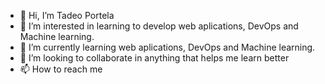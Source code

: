 - 👋 Hi, I’m Tadeo Portela
- 👀 I’m interested in learning to develop web aplications, DevOps and Machine learning.
- 🌱 I’m currently learning web aplications, DevOps and Machine learning.
- 💞️ I’m looking to collaborate in anything that helps me learn better
- 📫 How to reach me 

<!---
tportela/tportela is a ✨ special ✨ repository because its `README.md` (this file) appears on your GitHub profile.
You can click the Preview link to take a look at your changes.
--->

